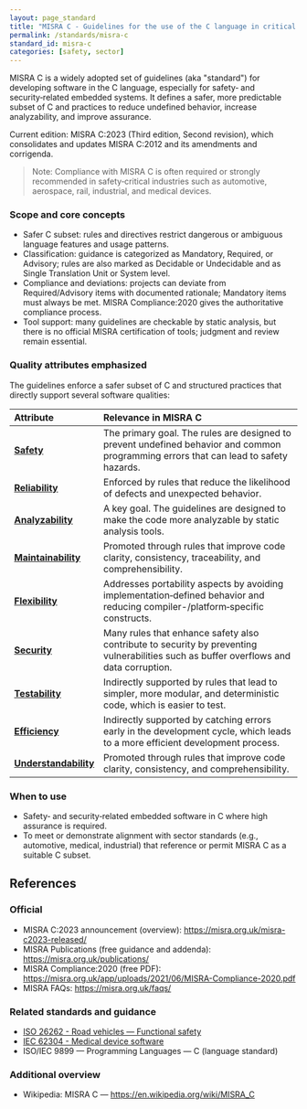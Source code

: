 ```yaml
---
layout: page_standard
title: "MISRA C - Guidelines for the use of the C language in critical systems"
permalink: /standards/misra-c
standard_id: misra-c
categories: [safety, sector]
---
```


MISRA C is a widely adopted set of guidelines (aka "standard") for developing software in the C language, especially for safety‑ and security‑related embedded systems. 
It defines a safer, more predictable subset of C and practices to reduce undefined behavior, increase analyzability, and improve assurance.

Current edition: MISRA C:2023 (Third edition, Second revision), which consolidates and updates MISRA C:2012 and its amendments and corrigenda. 

>Note: Compliance with MISRA C is often required or strongly recommended in safety‑critical industries such as automotive, aerospace, rail, industrial, and medical devices.

### Scope and core concepts
- Safer C subset: rules and directives restrict dangerous or ambiguous language features and usage patterns.
- Classification: guidance is categorized as Mandatory, Required, or Advisory; rules are also marked as Decidable or Undecidable and as Single Translation Unit or System level.
- Compliance and deviations: projects can deviate from Required/Advisory items with documented rationale; Mandatory items must always be met. 
  MISRA Compliance:2020 gives the authoritative compliance process.
- Tool support: many guidelines are checkable by static analysis, but there is no official MISRA certification of tools; judgment and review remain essential.

### Quality attributes emphasized

The guidelines enforce a safer subset of C and structured practices that directly support several software qualities:

| Attribute | Relevance in MISRA C |
|:--- |:--- |
| **[Safety](/qualities/safety)** | The primary goal. The rules are designed to prevent undefined behavior and common programming errors that can lead to safety hazards. |
| **[Reliability](/qualities/reliability)** | Enforced by rules that reduce the likelihood of defects and unexpected behavior. |
| **[Analyzability](/qualities/analyzability)** | A key goal. The guidelines are designed to make the code more analyzable by static analysis tools. |
| **[Maintainability](/qualities/maintainability)** | Promoted through rules that improve code clarity, consistency, traceability, and comprehensibility. |
| **[Flexibility](/qualities/flexibility)** | Addresses portability aspects by avoiding implementation‑defined behavior and reducing compiler-/platform‑specific constructs. |
| **[Security](/qualities/security)** | Many rules that enhance safety also contribute to security by preventing vulnerabilities such as buffer overflows and data corruption. |
| **[Testability](/qualities/testability)** | Indirectly supported by rules that lead to simpler, more modular, and deterministic code, which is easier to test. |
| **[Efficiency](/qualities/efficiency)** | Indirectly supported by catching errors early in the development cycle, which leads to a more efficient development process. |
| **[Understandability](/qualities/understandability)** | Promoted through rules that improve code clarity, consistency, and comprehensibility. |


### When to use
- Safety‑ and security‑related embedded software in C where high assurance is required.
- To meet or demonstrate alignment with sector standards (e.g., automotive, medical, industrial) that reference or permit MISRA C as a suitable C subset.

## References

### Official
- MISRA C:2023 announcement (overview): https://misra.org.uk/misra-c2023-released/
- MISRA Publications (free guidance and addenda): https://misra.org.uk/publications/
- MISRA Compliance:2020 (free PDF): https://misra.org.uk/app/uploads/2021/06/MISRA-Compliance-2020.pdf
- MISRA FAQs: https://misra.org.uk/faqs/

### Related standards and guidance
- [ISO 26262 - Road vehicles — Functional safety](/standards/iso-26262)
- [IEC 62304 - Medical device software](/standards/iec-62304)
- ISO/IEC 9899 — Programming Languages — C (language standard)

### Additional overview
- Wikipedia: MISRA C — https://en.wikipedia.org/wiki/MISRA_C
